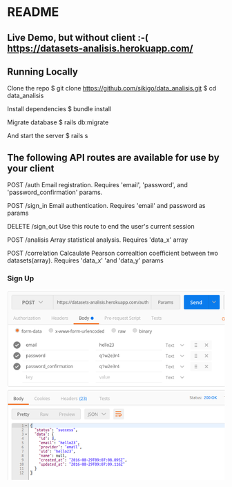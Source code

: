 # README

## Live Demo, but without client :-(  https://datasets-analisis.herokuapp.com/

## Running Locally

  Clone the repo
    $ git clone https://github.com/sikigo/data_analisis.git
    $ cd data_analisis

  Install dependencies
    $ bundle install

  Migrate database
    $ rails db:migrate

  And start the server
    $ rails s

## The following API routes are available for use by your client

POST   /auth       Email registration. Requires 'email', 'password', and
                   'password_confirmation' params.

POST   /sign_in    Email authentication. Requires 'email' and password
                   as params

DELETE /sign_out   Use this route to end the user's current session


POST /analisis     Array statistical analysis. Requires 'data_x' array

POST /correlation  Calcaulate Pearson correaltion coefficient between
                   two datasets(array). Requires 'data_x' 'and 'data_y' params


### Sign Up
![Alt text](/images/registration.png?raw=true)


